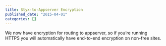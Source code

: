 ```yaml
---
title: Styx-to-Appserver Encryption
published_date: "2015-04-01"
categories: []
---
```

We now have encryption for routing to appserver, so if you’re running HTTPS you will automatically have end-to-end encryption on non-free sites.
